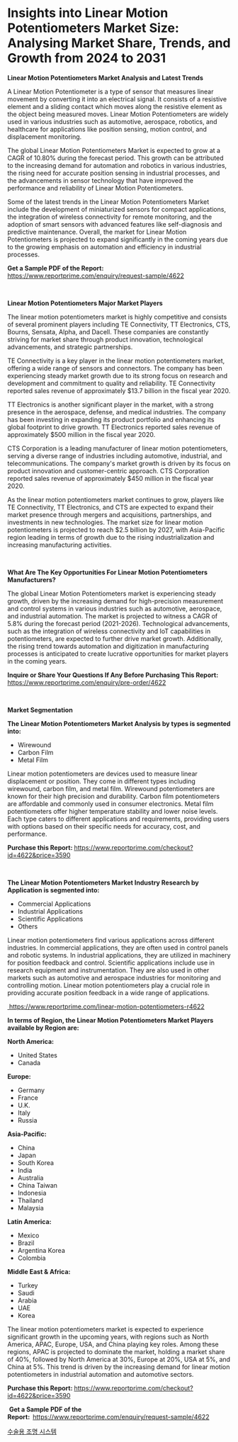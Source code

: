 <p><h1>Insights into Linear Motion Potentiometers Market Size: Analysing Market Share, Trends, and Growth from 2024 to 2031</h1></p><p><strong>Linear Motion Potentiometers Market Analysis and Latest Trends</strong></p>
<p><p>A Linear Motion Potentiometer is a type of sensor that measures linear movement by converting it into an electrical signal. It consists of a resistive element and a sliding contact which moves along the resistive element as the object being measured moves. Linear Motion Potentiometers are widely used in various industries such as automotive, aerospace, robotics, and healthcare for applications like position sensing, motion control, and displacement monitoring.</p><p>The global Linear Motion Potentiometers Market is expected to grow at a CAGR of 10.80% during the forecast period. This growth can be attributed to the increasing demand for automation and robotics in various industries, the rising need for accurate position sensing in industrial processes, and the advancements in sensor technology that have improved the performance and reliability of Linear Motion Potentiometers.</p><p>Some of the latest trends in the Linear Motion Potentiometers Market include the development of miniaturized sensors for compact applications, the integration of wireless connectivity for remote monitoring, and the adoption of smart sensors with advanced features like self-diagnosis and predictive maintenance. Overall, the market for Linear Motion Potentiometers is projected to expand significantly in the coming years due to the growing emphasis on automation and efficiency in industrial processes.</p></p>
<p><strong>Get a Sample PDF of the Report:&nbsp;</strong> <a href="https://www.reportprime.com/enquiry/request-sample/4622">https://www.reportprime.com/enquiry/request-sample/4622</a></p>
<p>&nbsp;</p>
<p><strong>Linear Motion Potentiometers Major Market Players</strong></p>
<p><p>The linear motion potentiometers market is highly competitive and consists of several prominent players including TE Connectivity, TT Electronics, CTS, Bourns, Sensata, Alpha, and Dacell. These companies are constantly striving for market share through product innovation, technological advancements, and strategic partnerships.</p><p>TE Connectivity is a key player in the linear motion potentiometers market, offering a wide range of sensors and connectors. The company has been experiencing steady market growth due to its strong focus on research and development and commitment to quality and reliability. TE Connectivity reported sales revenue of approximately $13.7 billion in the fiscal year 2020.</p><p>TT Electronics is another significant player in the market, with a strong presence in the aerospace, defense, and medical industries. The company has been investing in expanding its product portfolio and enhancing its global footprint to drive growth. TT Electronics reported sales revenue of approximately $500 million in the fiscal year 2020.</p><p>CTS Corporation is a leading manufacturer of linear motion potentiometers, serving a diverse range of industries including automotive, industrial, and telecommunications. The company's market growth is driven by its focus on product innovation and customer-centric approach. CTS Corporation reported sales revenue of approximately $450 million in the fiscal year 2020.</p><p>As the linear motion potentiometers market continues to grow, players like TE Connectivity, TT Electronics, and CTS are expected to expand their market presence through mergers and acquisitions, partnerships, and investments in new technologies. The market size for linear motion potentiometers is projected to reach $2.5 billion by 2027, with Asia-Pacific region leading in terms of growth due to the rising industrialization and increasing manufacturing activities.</p></p>
<p>&nbsp;</p>
<p><strong>What Are The Key Opportunities For Linear Motion Potentiometers Manufacturers?</strong></p>
<p><p>The global Linear Motion Potentiometers market is experiencing steady growth, driven by the increasing demand for high-precision measurement and control systems in various industries such as automotive, aerospace, and industrial automation. The market is projected to witness a CAGR of 5.8% during the forecast period (2021-2026). Technological advancements, such as the integration of wireless connectivity and IoT capabilities in potentiometers, are expected to further drive market growth. Additionally, the rising trend towards automation and digitization in manufacturing processes is anticipated to create lucrative opportunities for market players in the coming years.</p></p>
<p><strong>Inquire or Share Your Questions If Any Before Purchasing This Report:</strong> <a href="https://www.reportprime.com/enquiry/pre-order/4622">https://www.reportprime.com/enquiry/pre-order/4622</a></p>
<p>&nbsp;</p>
<p><strong>Market Segmentation</strong></p>
<p><strong>The Linear Motion Potentiometers Market Analysis by types is segmented into:</strong></p>
<p><ul><li>Wirewound</li><li>Carbon Film</li><li>Metal Film</li></ul></p>
<p><p>Linear motion potentiometers are devices used to measure linear displacement or position. They come in different types including wirewound, carbon film, and metal film. Wirewound potentiometers are known for their high precision and durability. Carbon film potentiometers are affordable and commonly used in consumer electronics. Metal film potentiometers offer higher temperature stability and lower noise levels. Each type caters to different applications and requirements, providing users with options based on their specific needs for accuracy, cost, and performance.</p></p>
<p><strong>Purchase this Report:&nbsp;</strong><a href="https://www.reportprime.com/checkout?id=4622&price=3590">https://www.reportprime.com/checkout?id=4622&price=3590</a></p>
<p>&nbsp;</p>
<p><strong>The Linear Motion Potentiometers Market Industry Research by Application is segmented into:</strong></p>
<p><ul><li>Commercial Applications</li><li>Industrial Applications</li><li>Scientific Applications</li><li>Others</li></ul></p>
<p><p>Linear motion potentiometers find various applications across different industries. In commercial applications, they are often used in control panels and robotic systems. In industrial applications, they are utilized in machinery for position feedback and control. Scientific applications include use in research equipment and instrumentation. They are also used in other markets such as automotive and aerospace industries for monitoring and controlling motion. Linear motion potentiometers play a crucial role in providing accurate position feedback in a wide range of applications.</p></p>
<p><a href="https://www.reportprime.com/linear-motion-potentiometers-r4622">&nbsp;https://www.reportprime.com/linear-motion-potentiometers-r4622</a></p>
<p><strong>In terms of Region, the Linear Motion Potentiometers Market Players available by Region are:</strong></p>
<p>
    <p> <strong> North America: </strong>
        <ul>
            <li>United States</li>
            <li>Canada</li>
        </ul>
        </p> 
    <p> <strong> Europe: </strong>
        <ul>
            <li>Germany</li>
            <li>France</li>
            <li>U.K.</li>
            <li>Italy</li>
            <li>Russia</li>
        </ul>
        </p> 
    <p> <strong> Asia-Pacific: </strong>
        <ul>
            <li>China</li>
            <li>Japan</li>
            <li>South Korea</li>
            <li>India</li>
            <li>Australia</li>
            <li>China Taiwan</li>
            <li>Indonesia</li>
            <li>Thailand</li>
            <li>Malaysia</li>
        </ul>
        </p> 
    <p> <strong> Latin America: </strong>
        <ul>
            <li>Mexico</li>
            <li>Brazil</li>
            <li>Argentina Korea</li>
            <li>Colombia</li>
        </ul>
        </p> 
    <p> <strong> Middle East & Africa: </strong>
        <ul>
            <li>Turkey</li>
            <li>Saudi</li>
            <li>Arabia</li>
            <li>UAE</li>
            <li>Korea</li>
        </ul>
    </p>
    </p>
<p><p>The linear motion potentiometers market is expected to experience significant growth in the upcoming years, with regions such as North America, APAC, Europe, USA, and China playing key roles. Among these regions, APAC is projected to dominate the market, holding a market share of 40%, followed by North America at 30%, Europe at 20%, USA at 5%, and China at 5%. This trend is driven by the increasing demand for linear motion potentiometers in industrial automation and automotive sectors.</p></p>
<p><strong>Purchase this Report: </strong><a href="https://www.reportprime.com/checkout?id=4622&price=3590">https://www.reportprime.com/checkout?id=4622&price=3590</a></p>
<p>&nbsp;<strong>Get a Sample PDF of the Report:&nbsp;&nbsp;</strong><a href="https://www.reportprime.com/enquiry/request-sample/4622">https://www.reportprime.com/enquiry/request-sample/4622</a></p>
<p><strong></strong></p>
<p><p><a href="https://github.com/jntpkh496620/Market-Research-Report-List-2/blob/main/638433378507.md">수술용 조명 시스템</a></p></p>